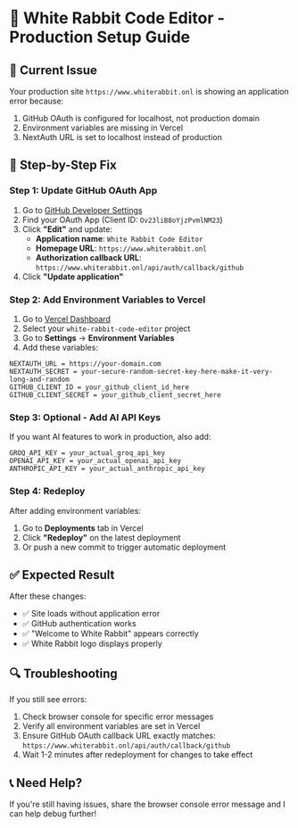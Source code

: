 # 🚀 White Rabbit Code Editor - Production Setup Guide

## 🚨 Current Issue
Your production site `https://www.whiterabbit.onl` is showing an application error because:
1. GitHub OAuth is configured for localhost, not production domain
2. Environment variables are missing in Vercel
3. NextAuth URL is set to localhost instead of production

## 🔧 Step-by-Step Fix

### Step 1: Update GitHub OAuth App
1. Go to [GitHub Developer Settings](https://github.com/settings/developers)
2. Find your OAuth App (Client ID: `Ov23liB8oYjzPvmlNM23`)
3. Click **"Edit"** and update:
   - **Application name**: `White Rabbit Code Editor`
   - **Homepage URL**: `https://www.whiterabbit.onl`
   - **Authorization callback URL**: `https://www.whiterabbit.onl/api/auth/callback/github`
4. Click **"Update application"**

### Step 2: Add Environment Variables to Vercel
1. Go to [Vercel Dashboard](https://vercel.com/dashboard)
2. Select your `white-rabbit-code-editor` project
3. Go to **Settings** → **Environment Variables**
4. Add these variables:

```
NEXTAUTH_URL = https://your-domain.com
NEXTAUTH_SECRET = your-secure-random-secret-key-here-make-it-very-long-and-random
GITHUB_CLIENT_ID = your_github_client_id_here
GITHUB_CLIENT_SECRET = your_github_client_secret_here
```

### Step 3: Optional - Add AI API Keys
If you want AI features to work in production, also add:
```
GROQ_API_KEY = your_actual_groq_api_key
OPENAI_API_KEY = your_actual_openai_api_key
ANTHROPIC_API_KEY = your_actual_anthropic_api_key
```

### Step 4: Redeploy
After adding environment variables:
1. Go to **Deployments** tab in Vercel
2. Click **"Redeploy"** on the latest deployment
3. Or push a new commit to trigger automatic deployment

## ✅ Expected Result
After these changes:
- ✅ Site loads without application error
- ✅ GitHub authentication works
- ✅ "Welcome to White Rabbit" appears correctly
- ✅ White Rabbit logo displays properly

## 🔍 Troubleshooting
If you still see errors:
1. Check browser console for specific error messages
2. Verify all environment variables are set in Vercel
3. Ensure GitHub OAuth callback URL exactly matches: `https://www.whiterabbit.onl/api/auth/callback/github`
4. Wait 1-2 minutes after redeployment for changes to take effect

## 📞 Need Help?
If you're still having issues, share the browser console error message and I can help debug further!
